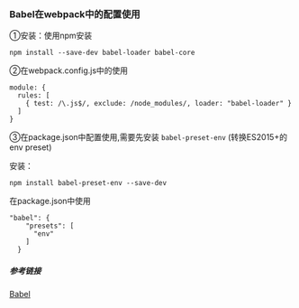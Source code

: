 ### Babel在webpack中的配置使用
①安装：使用npm安装
````
npm install --save-dev babel-loader babel-core
````
②在webpack.config.js中的使用
````
module: {
  rules: [
    { test: /\.js$/, exclude: /node_modules/, loader: "babel-loader" }
  ]
}
````
③在package.json中配置使用,需要先安装 `babel-preset-env` (转换ES2015+的 env preset)

安装：
````
npm install babel-preset-env --save-dev
````
在package.json中使用
````
"babel": {
    "presets": [
      "env"
    ]
  }
  ````
##### 参考链接
[Babel](https://babeljs.cn/docs/setup/#installation)